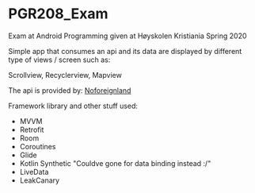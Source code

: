 # PGR208_Exam

Exam at Android Programming given at Høyskolen Kristiania Spring 2020

Simple app that consumes an api and its data are displayed by different type of views / screen such as:

Scrollview, Recyclerview, Mapview

The api is provided by: [Noforeignland](https://www.noforeignland.com)

Framework library and other stuff used:

* MVVM
* Retrofit
* Room
* Coroutines
* Glide
* Kotlin Synthetic "Couldve gone for data binding instead :/"
* LiveData
* LeakCanary
